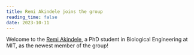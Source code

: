 ```yaml
---
title: Remi Akindele joins the group
reading_time: false
date: 2023-10-11
---
```


Welcome to the [Remi Akindele](/author/oluremi-akindele/), a PhD student in Biological Engineering at MIT, as the newest member of the group!

<!--more-->
